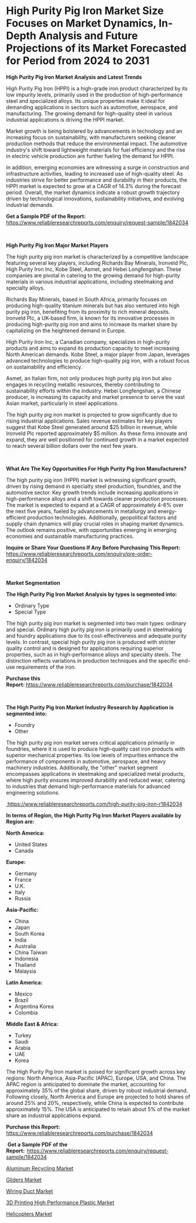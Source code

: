 <p><h1>High Purity Pig Iron Market Size Focuses on Market Dynamics, In-Depth Analysis and Future Projections of its Market Forecasted for Period from 2024 to 2031</h1></p><p><strong>High Purity Pig Iron Market Analysis and Latest Trends</strong></p>
<p><p>High Purity Pig Iron (HPPI) is a high-grade iron product characterized by its low impurity levels, primarily used in the production of high-performance steel and specialized alloys. Its unique properties make it ideal for demanding applications in sectors such as automotive, aerospace, and manufacturing. The growing demand for high-quality steel in various industrial applications is driving the HPPI market.</p><p>Market growth is being bolstered by advancements in technology and an increasing focus on sustainability, with manufacturers seeking cleaner production methods that reduce the environmental impact. The automotive industry's shift toward lightweight materials for fuel efficiency and the rise in electric vehicle production are further fueling the demand for HPPI.</p><p>In addition, emerging economies are witnessing a surge in construction and infrastructure activities, leading to increased use of high-quality steel. As industries strive for better performance and durability in their products, the HPPI market is expected to grow at a CAGR of 14.3% during the forecast period. Overall, the market dynamics indicate a robust growth trajectory driven by technological innovations, sustainability initiatives, and evolving industrial demands.</p></p>
<p><strong>Get a Sample PDF of the Report:&nbsp;</strong> <a href="https://www.reliableresearchreports.com/enquiry/request-sample/1842034?utm_campaign=1629&utm_medium=2&utm_source=Github&utm_content=ia&utm_term=16102024&utm_id=high-purity-pig-iron">https://www.reliableresearchreports.com/enquiry/request-sample/1842034</a></p>
<p>&nbsp;</p>
<p><strong>High Purity Pig Iron Major Market Players</strong></p>
<p><p>The high purity pig iron market is characterized by a competitive landscape featuring several key players, including Richards Bay Minerals, Ironveld Plc, High Purity Iron Inc, Kobe Steel, Asmet, and Hebei Longfengshan. These companies are pivotal in catering to the growing demand for high-purity materials in various industrial applications, including steelmaking and specialty alloys.</p><p>Richards Bay Minerals, based in South Africa, primarily focuses on producing high-quality titanium minerals but has also ventured into high purity pig iron, benefiting from its proximity to rich mineral deposits. Ironveld Plc, a UK-based firm, is known for its innovative processes in producing high-purity pig iron and aims to increase its market share by capitalizing on the heightened demand in Europe.</p><p>High Purity Iron Inc, a Canadian company, specializes in high-purity products and aims to expand its production capacity to meet increasing North American demands. Kobe Steel, a major player from Japan, leverages advanced technologies to produce high-quality pig iron, with a robust focus on sustainability and efficiency.</p><p>Asmet, an Italian firm, not only produces high purity pig iron but also engages in recycling metallic resources, thereby contributing to sustainability efforts within the industry. Hebei Longfengshan, a Chinese producer, is increasing its capacity and market presence to serve the vast Asian market, particularly in steel applications.</p><p>The high purity pig iron market is projected to grow significantly due to rising industrial applications. Sales revenue estimates for key players suggest that Kobe Steel generated around $25 billion in revenue, while Ironveld Plc reported approximately $5 million. As these firms innovate and expand, they are well positioned for continued growth in a market expected to reach several billion dollars over the next few years.</p></p>
<p>&nbsp;</p>
<p><strong>What Are The Key Opportunities For High Purity Pig Iron Manufacturers?</strong></p>
<p><p>The high purity pig iron (HPPI) market is witnessing significant growth, driven by rising demand in specialty steel production, foundries, and the automotive sector. Key growth trends include increasing applications in high-performance alloys and a shift towards cleaner production processes. The market is expected to expand at a CAGR of approximately 4-6% over the next five years, fueled by advancements in metallurgy and energy-efficient production technologies. Additionally, geopolitical factors and supply chain dynamics will play crucial roles in shaping market dynamics. The outlook remains positive, with opportunities emerging in emerging economies and sustainable manufacturing practices.</p></p>
<p><strong>Inquire or Share Your Questions If Any Before Purchasing This Report:</strong> <a href="https://www.reliableresearchreports.com/enquiry/pre-order-enquiry/1842034?utm_campaign=1629&utm_medium=2&utm_source=Github&utm_content=ia&utm_term=16102024&utm_id=high-purity-pig-iron">https://www.reliableresearchreports.com/enquiry/pre-order-enquiry/1842034</a></p>
<p>&nbsp;</p>
<p><strong>Market Segmentation</strong></p>
<p><strong>The High Purity Pig Iron Market Analysis by types is segmented into:</strong></p>
<p><ul><li>Ordinary Type</li><li>Special Type</li></ul></p>
<p><p>The high purity pig iron market is segmented into two main types: ordinary and special. Ordinary high purity pig iron is primarily used in steelmaking and foundry applications due to its cost-effectiveness and adequate purity levels. In contrast, special high purity pig iron is produced with stricter quality control and is designed for applications requiring superior properties, such as in high-performance alloys and specialty steels. The distinction reflects variations in production techniques and the specific end-use requirements of the iron.</p></p>
<p><strong>Purchase this Report:&nbsp;</strong><a href="https://www.reliableresearchreports.com/purchase/1842034?utm_campaign=1629&utm_medium=2&utm_source=Github&utm_content=ia&utm_term=16102024&utm_id=high-purity-pig-iron">https://www.reliableresearchreports.com/purchase/1842034</a></p>
<p>&nbsp;</p>
<p><strong>The High Purity Pig Iron Market Industry Research by Application is segmented into:</strong></p>
<p><ul><li>Foundry</li><li>Other</li></ul></p>
<p><p>The high purity pig iron market serves critical applications primarily in foundries, where it is used to produce high-quality cast iron products with superior mechanical properties. Its low levels of impurities enhance the performance of components in automotive, aerospace, and heavy machinery industries. Additionally, the "other" market segment encompasses applications in steelmaking and specialized metal products, where high purity ensures improved durability and reduced wear, catering to industries that demand high-performance materials for advanced engineering solutions.</p></p>
<p><a href="https://www.reliableresearchreports.com/high-purity-pig-iron-r1842034?utm_campaign=1629&utm_medium=2&utm_source=Github&utm_content=ia&utm_term=16102024&utm_id=high-purity-pig-iron">&nbsp;https://www.reliableresearchreports.com/high-purity-pig-iron-r1842034</a></p>
<p><strong>In terms of Region, the High Purity Pig Iron Market Players available by Region are:</strong></p>
<p>
    <p> <strong> North America: </strong>
        <ul>
            <li>United States</li>
            <li>Canada</li>
        </ul>
        </p> 
    <p> <strong> Europe: </strong>
        <ul>
            <li>Germany</li>
            <li>France</li>
            <li>U.K.</li>
            <li>Italy</li>
            <li>Russia</li>
        </ul>
        </p> 
    <p> <strong> Asia-Pacific: </strong>
        <ul>
            <li>China</li>
            <li>Japan</li>
            <li>South Korea</li>
            <li>India</li>
            <li>Australia</li>
            <li>China Taiwan</li>
            <li>Indonesia</li>
            <li>Thailand</li>
            <li>Malaysia</li>
        </ul>
        </p> 
    <p> <strong> Latin America: </strong>
        <ul>
            <li>Mexico</li>
            <li>Brazil</li>
            <li>Argentina Korea</li>
            <li>Colombia</li>
        </ul>
        </p> 
    <p> <strong> Middle East & Africa: </strong>
        <ul>
            <li>Turkey</li>
            <li>Saudi</li>
            <li>Arabia</li>
            <li>UAE</li>
            <li>Korea</li>
        </ul>
    </p>
    </p>
<p><p>The High Purity Pig Iron market is poised for significant growth across key regions: North America, Asia-Pacific (APAC), Europe, USA, and China. The APAC region is anticipated to dominate the market, accounting for approximately 35% of the global share, driven by robust industrial demand. Following closely, North America and Europe are projected to hold shares of around 25% and 20%, respectively, while China is expected to contribute approximately 15%. The USA is anticipated to retain about 5% of the market share as industrial applications expand.</p></p>
<p><strong>Purchase this Report: </strong><a href="https://www.reliableresearchreports.com/purchase/1842034?utm_campaign=1629&utm_medium=2&utm_source=Github&utm_content=ia&utm_term=16102024&utm_id=high-purity-pig-iron">https://www.reliableresearchreports.com/purchase/1842034</a></p>
<p>&nbsp;<strong>Get a Sample PDF of the Report:&nbsp;&nbsp;</strong><a href="https://www.reliableresearchreports.com/enquiry/request-sample/1842034?utm_campaign=1629&utm_medium=2&utm_source=Github&utm_content=ia&utm_term=16102024&utm_id=high-purity-pig-iron">https://www.reliableresearchreports.com/enquiry/request-sample/1842034</a></p>
<p><strong></strong></p>
<p><p><a href="https://www.linkedin.com/pulse/aluminum-recycling-market-innovations-trends-comprehensive-study-vyhsc?utm_campaign=1629&utm_medium=2&utm_source=Github&utm_content=ia&utm_term=16102024&utm_id=high-purity-pig-iron">Aluminum Recycling Market</a></p><p><a href="https://www.linkedin.com/pulse/influencing-factors-gliders-market-insights-growth-projections-qh5ef?utm_campaign=1629&utm_medium=2&utm_source=Github&utm_content=ia&utm_term=16102024&utm_id=high-purity-pig-iron">Gliders Market</a></p><p><a href="https://www.linkedin.com/pulse/influencing-factors-wiring-duct-market-insights-growth-projections-ovksc?utm_campaign=1629&utm_medium=2&utm_source=Github&utm_content=ia&utm_term=16102024&utm_id=high-purity-pig-iron">Wiring Duct Market</a></p><p><a href="https://www.linkedin.com/pulse/3d-printing-high-performance-plastic-market-outlook-4uc7c?utm_campaign=1629&utm_medium=2&utm_source=Github&utm_content=ia&utm_term=16102024&utm_id=high-purity-pig-iron">3D Printing High Performance Plastic Market</a></p><p><a href="https://www.linkedin.com/pulse/top-trends-transforming-helicopters-market-2024-2031-growizr-p8vwf?utm_campaign=1629&utm_medium=2&utm_source=Github&utm_content=ia&utm_term=16102024&utm_id=high-purity-pig-iron">Helicopters Market</a></p></p>